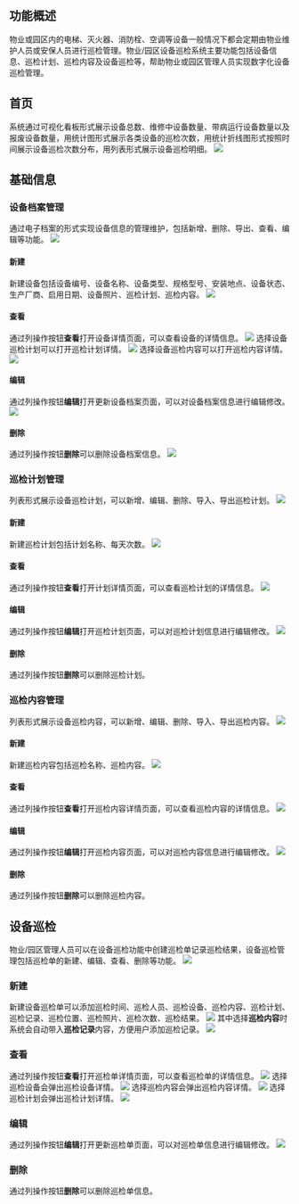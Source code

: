 ## 功能概述
物业或园区内的电梯、灭火器、消防栓、空调等设备一般情况下都会定期由物业维护人员或安保人员进行巡检管理。物业/园区设备巡检系统主要功能包括设备信息、巡检计划、巡检内容及设备巡检等，帮助物业或园区管理人员实现数字化设备巡检管理。

## 首页
系统通过可视化看板形式展示设备总数、维修中设备数量、带病运行设备数量以及报废设备数量，用统计图形式展示各类设备的巡检次数，用统计折线图形式按照时间展示设备巡检次数分布，用列表形式展示设备巡检明细。
![](https://qcloudimg.tencent-cloud.cn/raw/9e6757473e819a45b6d27641c96e9a37.png)

## 基础信息
### 设备档案管理
通过电子档案的形式实现设备信息的管理维护，包括新增、删除、导出、查看、编辑等功能。
![](https://qcloudimg.tencent-cloud.cn/raw/aea409ce864846bf76e448891c327482.png)

#### 新建
新建设备包括设备编号、设备名称、设备类型、规格型号、安装地点、设备状态、生产厂商、启用日期、设备照片、巡检计划、巡检内容。
![](https://qcloudimg.tencent-cloud.cn/raw/372c46b970c688248c0a0066ff24283a.png)

#### 查看
通过列操作按钮**查看**打开设备详情页面，可以查看设备的详情信息。
![](https://qcloudimg.tencent-cloud.cn/raw/945f46427cc0d5d75b27300fd83ee0be.png)
选择设备巡检计划可以打开巡检计划详情。
![](https://qcloudimg.tencent-cloud.cn/raw/48044725043d829e503b2194989959b9.png)
选择设备巡检内容可以打开巡检内容详情。
![](https://qcloudimg.tencent-cloud.cn/raw/5719d998f3ece9222bd3861494f21df9.png)

#### 编辑
通过列操作按钮**编辑**打开更新设备档案页面，可以对设备档案信息进行编辑修改。
![](https://qcloudimg.tencent-cloud.cn/raw/4167b17785e8d0db30fa38256bb87576.png)

#### 删除
通过列操作按钮**删除**可以删除设备档案信息。
![](https://qcloudimg.tencent-cloud.cn/raw/c4396b277c24aff0090f8990f770cf8e.png)

### 巡检计划管理
列表形式展示设备巡检计划，可以新增、编辑、删除、导入、导出巡检计划。
![](https://qcloudimg.tencent-cloud.cn/raw/7762be904dab2be5e962180dad462249.png)

#### 新建
新建巡检计划包括计划名称、每天次数。
![](https://qcloudimg.tencent-cloud.cn/raw/9ed557fcefde1925da70ccd73b9eddb2.png)

#### 查看
通过列操作按钮**查看**打开计划详情页面，可以查看巡检计划的详情信息。
![](https://qcloudimg.tencent-cloud.cn/raw/02df0439d89faa15ebd87398fb3bcb13.png)

#### 编辑
通过列操作按钮**编辑**打开巡检计划页面，可以对巡检计划信息进行编辑修改。
![](https://qcloudimg.tencent-cloud.cn/raw/2ac2b7fb0399e38f503e0f947437036a.png)

#### 删除
通过列操作按钮**删除**可以删除巡检计划。

### 巡检内容管理
列表形式展示设备巡检内容，可以新增、编辑、删除、导入、导出巡检内容。
![](https://qcloudimg.tencent-cloud.cn/raw/1fc3547daf44bc2537ae5057cf79baf9.png)

#### 新建
新建巡检内容包括巡检名称、巡检内容。
![](https://qcloudimg.tencent-cloud.cn/raw/e79741e4840a9b20cbd2100ed00f312f.png)

#### 查看
通过列操作按钮**查看**打开巡检内容详情页面，可以查看巡检内容的详情信息。
![](https://qcloudimg.tencent-cloud.cn/raw/73ec16ea8cf82f3a2375db9c6198b11d.png)

#### 编辑
通过列操作按钮**编辑**打开巡检内容页面，可以对巡检内容信息进行编辑修改。
![](https://qcloudimg.tencent-cloud.cn/raw/cbfd129ec1b78330dafb7e01c93f6ce1.png)

#### 删除
通过列操作按钮**删除**可以删除巡检内容。

## 设备巡检
物业/园区管理人员可以在设备巡检功能中创建巡检单记录巡检结果，设备巡检管理包括巡检单的新建、编辑、查看、删除等功能。
![](https://qcloudimg.tencent-cloud.cn/raw/628d83c460e0795012123b46527d77aa.png)

### 新建
新建设备巡检单可以添加巡检时间、巡检人员、巡检设备、巡检内容、巡检计划、巡检记录、巡检位置、巡检照片、巡检次数、巡检结果。
![](https://qcloudimg.tencent-cloud.cn/raw/9dabfdf58b7cb03fc1fdc5b988203214.png)
其中选择**巡检内容**时系统会自动带入**巡检记录**内容，方便用户添加巡检记录。
![](https://qcloudimg.tencent-cloud.cn/raw/3b89f80682da4f9e94b0d788f1ea52e5.png)

### 查看
通过列操作按钮**查看**打开巡检单详情页面，可以查看巡检单的详情信息。
![](https://qcloudimg.tencent-cloud.cn/raw/46bcaf763a037fcbd04a35d39fce07de.png)
选择巡检设备会弹出巡检设备详情。
![](https://qcloudimg.tencent-cloud.cn/raw/474a2b98ebca0dcaa73b822e27d187f2.png)
选择巡检内容会弹出巡检内容详情。
![](https://qcloudimg.tencent-cloud.cn/raw/2ff570931f134b47e8a28bb88b62b6c8.png)
选择巡检计划会弹出巡检计划详情。
![](https://qcloudimg.tencent-cloud.cn/raw/9c4c99a9b38edf7a0958ba9cc3eac3cb.png)

### 编辑
通过列操作按钮**编辑**打开更新巡检单页面，可以对巡检单信息进行编辑修改。
![](https://qcloudimg.tencent-cloud.cn/raw/14256f5f358a38568d5fd9430a026a39.png)

### 删除
通过列操作按钮**删除**可以删除巡检单信息。
